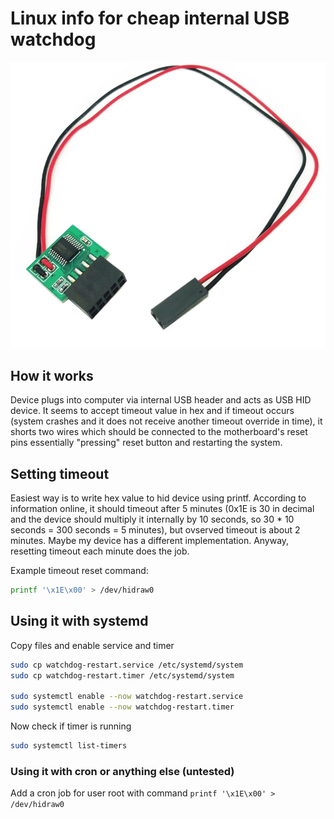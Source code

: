 # Linux info for cheap internal USB watchdog

![Device picture](internal-usb-watchdog.png)

## How it works

Device plugs into computer via internal USB header and acts as USB HID device. It seems to accept timeout value in hex and if timeout occurs (system crashes and it does not receive another timeout override in time), it shorts two wires which should be connected to the motherboard's reset pins essentially "pressing" reset button and restarting the system.

## Setting timeout

Easiest way is to write hex value to hid device using printf. According to information online, it should timeout after 5 minutes (0x1E is 30 in decimal and the device should multiply it internally by 10 seconds, so 30 * 10 seconds = 300 seconds = 5 minutes), but ovserved timeout is about 2 minutes. Maybe my device has a different implementation. Anyway, resetting timeout each minute does the job.

Example timeout reset command:

```bash
printf '\x1E\x00' > /dev/hidraw0
```

## Using it with systemd

Copy files and enable service and timer

```bash
sudo cp watchdog-restart.service /etc/systemd/system
sudo cp watchdog-restart.timer /etc/systemd/system

sudo systemctl enable --now watchdog-restart.service
sudo systemctl enable --now watchdog-restart.timer
```

Now check if timer is running

```bash
sudo systemctl list-timers
```

### Using it with cron or anything else (untested)

Add a cron job for user root with command `printf '\x1E\x00' > /dev/hidraw0`
